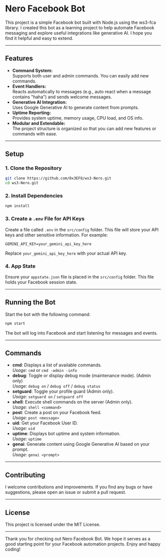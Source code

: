 # Nero Facebook Bot

This project is a simple Facebook bot built with Node.js using the ws3-fca library. I created this bot as a learning project to help automate Facebook messaging and explore useful integrations like generative AI. I hope you find it helpful and easy to extend.

---

## Features

- **Command System:**  
  Supports both user and admin commands. You can easily add new commands.
- **Event Handlers:**  
  Reacts automatically to messages (e.g., auto react when a message contains "haha") and sends welcome messages.
- **Generative AI Integration:**  
  Uses Google Generative AI to generate content from prompts.
- **Uptime Reporting:**  
  Provides system uptime, memory usage, CPU load, and OS info.
- **Modular and Extendable:**  
  The project structure is organized so that you can add new features or commands with ease.

---

## Setup

### 1. Clone the Repository

```bash
git clone https://github.com/0x3EF8/ws3-Nero.git
cd ws3-Nero.git
```

### 2. Install Dependencies

```bash
npm install
```

### 3. Create a `.env` File for API Keys

Create a file called `.env` in the `src/config` folder. This file will store your API keys and other sensitive information. For example:

```env
GEMINI_API_KEY=your_gemini_api_key_here
```

Replace `your_gemini_api_key_here` with your actual API key.

### 4. App State

Ensure your `appstate.json` file is placed in the `src/config` folder. This file holds your Facebook session state.

---

## Running the Bot

Start the bot with the following command:

```bash
npm start
```

The bot will log into Facebook and start listening for messages and events.

---

## Commands

- **cmd**: Displays a list of available commands.  
  *Usage:* `cmd` or `cmd -admin -info`
- **debug**: Toggle or display debug mode (maintenance mode). (Admin only)  
  *Usage:* `debug on` / `debug off` / `debug status`
- **setguard**: Toggle your profile guard (Admin only).  
  *Usage:* `setguard on` / `setguard off`
- **shell**: Execute shell commands on the server (Admin only).  
  *Usage:* `shell <command>`
- **post**: Create a post on your Facebook feed.  
  *Usage:* `post <message>`
- **uid**: Get your Facebook User ID.  
  *Usage:* `uid`
- **uptime**: Displays bot uptime and system information.  
  *Usage:* `uptime`
- **genai**: Generate content using Google Generative AI based on your prompt.  
  *Usage:* `genai <prompt>`

---

## Contributing

I welcome contributions and improvements. If you find any bugs or have suggestions, please open an issue or submit a pull request.

---

## License

This project is licensed under the MIT License.

---

Thank you for checking out Nero Facebook Bot. We hope it serves as a good starting point for your Facebook automation projects. Enjoy and happy coding!